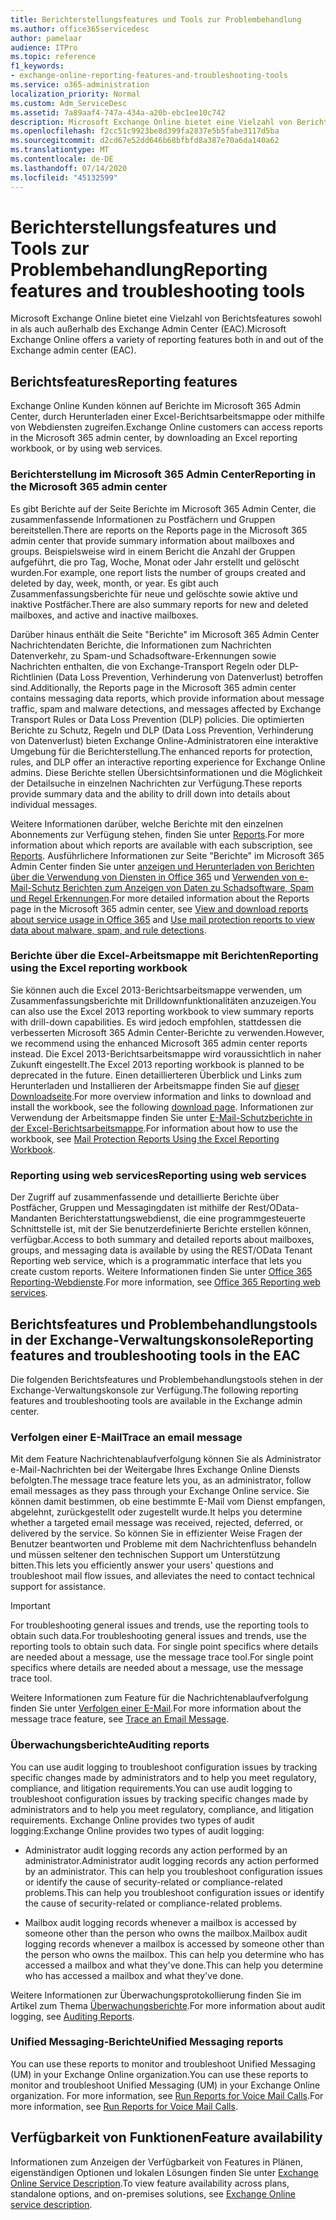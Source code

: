 ```yaml
---
title: Berichterstellungsfeatures und Tools zur Problembehandlung
ms.author: office365servicedesc
author: pamelaar
audience: ITPro
ms.topic: reference
f1_keywords:
- exchange-online-reporting-features-and-troubleshooting-tools
ms.service: o365-administration
localization_priority: Normal
ms.custom: Adm_ServiceDesc
ms.assetid: 7a89aaf4-747a-434a-a20b-ebc1ee10c742
description: Microsoft Exchange Online bietet eine Vielzahl von Berichtsfeatures sowohl in als auch außerhalb des Exchange Admin Center (EAC).
ms.openlocfilehash: f2cc51c9923be8d399fa2837e5b5fabe3117d5ba
ms.sourcegitcommit: d2cd67e52dd646b68bfbfd8a387e70a6da140a62
ms.translationtype: MT
ms.contentlocale: de-DE
ms.lasthandoff: 07/14/2020
ms.locfileid: "45132599"
---
```

# <a name="reporting-features-and-troubleshooting-tools"></a><span data-ttu-id="fec33-103">Berichterstellungsfeatures und Tools zur Problembehandlung</span><span class="sxs-lookup"><span data-stu-id="fec33-103">Reporting features and troubleshooting tools</span></span>

<span data-ttu-id="fec33-104">Microsoft Exchange Online bietet eine Vielzahl von Berichtsfeatures sowohl in als auch außerhalb des Exchange Admin Center (EAC).</span><span class="sxs-lookup"><span data-stu-id="fec33-104">Microsoft Exchange Online offers a variety of reporting features both in and out of the Exchange admin center (EAC).</span></span>
  
## <a name="reporting-features"></a><span data-ttu-id="fec33-105">Berichtsfeatures</span><span class="sxs-lookup"><span data-stu-id="fec33-105">Reporting features</span></span>

<span data-ttu-id="fec33-106">Exchange Online Kunden können auf Berichte im Microsoft 365 Admin Center, durch Herunterladen einer Excel-Berichtsarbeitsmappe oder mithilfe von Webdiensten zugreifen.</span><span class="sxs-lookup"><span data-stu-id="fec33-106">Exchange Online customers can access reports in the Microsoft 365 admin center, by downloading an Excel reporting workbook, or by using web services.</span></span>
  
### <a name="reporting-in-the-microsoft-365-admin-center"></a><span data-ttu-id="fec33-107">Berichterstellung im Microsoft 365 Admin Center</span><span class="sxs-lookup"><span data-stu-id="fec33-107">Reporting in the Microsoft 365 admin center</span></span>

<span data-ttu-id="fec33-108">Es gibt Berichte auf der Seite Berichte im Microsoft 365 Admin Center, die zusammenfassende Informationen zu Postfächern und Gruppen bereitstellen.</span><span class="sxs-lookup"><span data-stu-id="fec33-108">There are reports on the Reports page in the Microsoft 365 admin center that provide summary information about mailboxes and groups.</span></span> <span data-ttu-id="fec33-109">Beispielsweise wird in einem Bericht die Anzahl der Gruppen aufgeführt, die pro Tag, Woche, Monat oder Jahr erstellt und gelöscht wurden.</span><span class="sxs-lookup"><span data-stu-id="fec33-109">For example, one report lists the number of groups created and deleted by day, week, month, or year.</span></span> <span data-ttu-id="fec33-110">Es gibt auch Zusammenfassungsberichte für neue und gelöschte sowie aktive und inaktive Postfächer.</span><span class="sxs-lookup"><span data-stu-id="fec33-110">There are also summary reports for new and deleted mailboxes, and active and inactive mailboxes.</span></span> 
  
<span data-ttu-id="fec33-111">Darüber hinaus enthält die Seite "Berichte" im Microsoft 365 Admin Center Nachrichtendaten Berichte, die Informationen zum Nachrichten Datenverkehr, zu Spam-und Schadsoftware-Erkennungen sowie Nachrichten enthalten, die von Exchange-Transport Regeln oder DLP-Richtlinien (Data Loss Prevention, Verhinderung von Datenverlust) betroffen sind.</span><span class="sxs-lookup"><span data-stu-id="fec33-111">Additionally, the Reports page in the Microsoft 365 admin center contains messaging data reports, which provide information about message traffic, spam and malware detections, and messages affected by Exchange Transport Rules or Data Loss Prevention (DLP) policies.</span></span> <span data-ttu-id="fec33-112">Die optimierten Berichte zu Schutz, Regeln und DLP (Data Loss Prevention, Verhinderung von Datenverlust) bieten Exchange Online-Administratoren eine interaktive Umgebung für die Berichterstellung.</span><span class="sxs-lookup"><span data-stu-id="fec33-112">The enhanced reports for protection, rules, and DLP offer an interactive reporting experience for Exchange Online admins.</span></span> <span data-ttu-id="fec33-113">Diese Berichte stellen Übersichtsinformationen und die Möglichkeit der Detailsuche in einzelnen Nachrichten zur Verfügung.</span><span class="sxs-lookup"><span data-stu-id="fec33-113">These reports provide summary data and the ability to drill down into details about individual messages.</span></span>
  
<span data-ttu-id="fec33-114">Weitere Informationen darüber, welche Berichte mit den einzelnen Abonnements zur Verfügung stehen, finden Sie unter [Reports](../office-365-platform-service-description/reports.md).</span><span class="sxs-lookup"><span data-stu-id="fec33-114">For more information about which reports are available with each subscription, see [Reports](../office-365-platform-service-description/reports.md).</span></span> <span data-ttu-id="fec33-115">Ausführlichere Informationen zur Seite "Berichte" im Microsoft 365 Admin Center finden Sie unter [anzeigen und Herunterladen von Berichten über die Verwendung von Diensten in Office 365](https://go.microsoft.com/fwlink/p/?LinkId=401187) und [Verwenden von e-Mail-Schutz Berichten zum Anzeigen von Daten zu Schadsoftware, Spam und Regel Erkennungen](https://go.microsoft.com/fwlink/p/?LinkID=401102).</span><span class="sxs-lookup"><span data-stu-id="fec33-115">For more detailed information about the Reports page in the Microsoft 365 admin center, see [View and download reports about service usage in Office 365](https://go.microsoft.com/fwlink/p/?LinkId=401187) and [Use mail protection reports to view data about malware, spam, and rule detections](https://go.microsoft.com/fwlink/p/?LinkID=401102).</span></span>
  
### <a name="reporting-using-the-excel-reporting-workbook"></a><span data-ttu-id="fec33-116">Berichte über die Excel-Arbeitsmappe mit Berichten</span><span class="sxs-lookup"><span data-stu-id="fec33-116">Reporting using the Excel reporting workbook</span></span>

<span data-ttu-id="fec33-117">Sie können auch die Excel 2013-Berichtsarbeitsmappe verwenden, um Zusammenfassungsberichte mit Drilldownfunktionalitäten anzuzeigen.</span><span class="sxs-lookup"><span data-stu-id="fec33-117">You can also use the Excel 2013 reporting workbook to view summary reports with drill-down capabilities.</span></span> <span data-ttu-id="fec33-118">Es wird jedoch empfohlen, stattdessen die verbesserten Microsoft 365 Admin Center-Berichte zu verwenden.</span><span class="sxs-lookup"><span data-stu-id="fec33-118">However, we recommend using the enhanced Microsoft 365 admin center reports instead.</span></span> <span data-ttu-id="fec33-119">Die Excel 2013-Berichtsarbeitsmappe wird voraussichtlich in naher Zukunft eingestellt.</span><span class="sxs-lookup"><span data-stu-id="fec33-119">The Excel 2013 reporting workbook is planned to be deprecated in the future.</span></span> <span data-ttu-id="fec33-120">Einen detaillierteren Überblick und Links zum Herunterladen und Installieren der Arbeitsmappe finden Sie auf [dieser Downloadseite](https://go.microsoft.com/fwlink/p/?LinkId=271776).</span><span class="sxs-lookup"><span data-stu-id="fec33-120">For more overview information and links to download and install the workbook, see the following [download page](https://go.microsoft.com/fwlink/p/?LinkId=271776).</span></span> <span data-ttu-id="fec33-121">Informationen zur Verwendung der Arbeitsmappe finden Sie unter [E-Mail-Schutzberichte in der Excel-Berichtsarbeitsmappe](https://go.microsoft.com/fwlink/p/?LinkId=285211).</span><span class="sxs-lookup"><span data-stu-id="fec33-121">For information about how to use the workbook, see [Mail Protection Reports Using the Excel Reporting Workbook](https://go.microsoft.com/fwlink/p/?LinkId=285211).</span></span> 
  
### <a name="reporting-using-web-services"></a><span data-ttu-id="fec33-122">Reporting using web services</span><span class="sxs-lookup"><span data-stu-id="fec33-122">Reporting using web services</span></span>

<span data-ttu-id="fec33-123">Der Zugriff auf zusammenfassende und detaillierte Berichte über Postfächer, Gruppen und Messagingdaten ist mithilfe der Rest/OData-Mandanten Berichterstattungswebdienst, die eine programmgesteuerte Schnittstelle ist, mit der Sie benutzerdefinierte Berichte erstellen können, verfügbar.</span><span class="sxs-lookup"><span data-stu-id="fec33-123">Access to both summary and detailed reports about mailboxes, groups, and messaging data is available by using the REST/OData Tenant Reporting web service, which is a programmatic interface that lets you create custom reports.</span></span> <span data-ttu-id="fec33-124">Weitere Informationen finden Sie unter [Office 365 Reporting-Webdienste](https://go.microsoft.com/fwlink/p/?LinkId=287041).</span><span class="sxs-lookup"><span data-stu-id="fec33-124">For more information, see [Office 365 Reporting web services](https://go.microsoft.com/fwlink/p/?LinkId=287041).</span></span>
  
## <a name="reporting-features-and-troubleshooting-tools-in-the-eac"></a><span data-ttu-id="fec33-125">Berichtsfeatures und Problembehandlungstools in der Exchange-Verwaltungskonsole</span><span class="sxs-lookup"><span data-stu-id="fec33-125">Reporting features and troubleshooting tools in the EAC</span></span>

<span data-ttu-id="fec33-126">Die folgenden Berichtsfeatures und Problembehandlungstools stehen in der Exchange-Verwaltungskonsole zur Verfügung.</span><span class="sxs-lookup"><span data-stu-id="fec33-126">The following reporting features and troubleshooting tools are available in the Exchange admin center.</span></span>
  
### <a name="trace-an-email-message"></a><span data-ttu-id="fec33-127">Verfolgen einer E-Mail</span><span class="sxs-lookup"><span data-stu-id="fec33-127">Trace an email message</span></span>

<span data-ttu-id="fec33-128">Mit dem Feature Nachrichtenablaufverfolgung können Sie als Administrator e-Mail-Nachrichten bei der Weitergabe Ihres Exchange Online Diensts befolgten.</span><span class="sxs-lookup"><span data-stu-id="fec33-128">The message trace feature lets you, as an administrator, follow email messages as they pass through your Exchange Online service.</span></span> <span data-ttu-id="fec33-129">Sie können damit bestimmen, ob eine bestimmte E-Mail vom Dienst empfangen, abgelehnt, zurückgestellt oder zugestellt wurde.</span><span class="sxs-lookup"><span data-stu-id="fec33-129">It helps you determine whether a targeted email message was received, rejected, deferred, or delivered by the service.</span></span> <span data-ttu-id="fec33-130">So können Sie in effizienter Weise Fragen der Benutzer beantworten und Probleme mit dem Nachrichtenfluss behandeln und müssen seltener den technischen Support um Unterstützung bitten.</span><span class="sxs-lookup"><span data-stu-id="fec33-130">This lets you efficiently answer your users' questions and troubleshoot mail flow issues, and alleviates the need to contact technical support for assistance.</span></span>
  
> [!IMPORTANT]
> <span data-ttu-id="fec33-131">For troubleshooting general issues and trends, use the reporting tools to obtain such data.</span><span class="sxs-lookup"><span data-stu-id="fec33-131">For troubleshooting general issues and trends, use the reporting tools to obtain such data.</span></span> <span data-ttu-id="fec33-132">For single point specifics where details are needed about a message, use the message trace tool.</span><span class="sxs-lookup"><span data-stu-id="fec33-132">For single point specifics where details are needed about a message, use the message trace tool.</span></span> 
  
<span data-ttu-id="fec33-133">Weitere Informationen zum Feature für die Nachrichtenablaufverfolgung finden Sie unter [Verfolgen einer E-Mail](https://go.microsoft.com/fwlink/p/?LinkId=271777).</span><span class="sxs-lookup"><span data-stu-id="fec33-133">For more information about the message trace feature, see [Trace an Email Message](https://go.microsoft.com/fwlink/p/?LinkId=271777).</span></span>
  
### <a name="auditing-reports"></a><span data-ttu-id="fec33-134">Überwachungsberichte</span><span class="sxs-lookup"><span data-stu-id="fec33-134">Auditing reports</span></span>

<span data-ttu-id="fec33-135">You can use audit logging to troubleshoot configuration issues by tracking specific changes made by administrators and to help you meet regulatory, compliance, and litigation requirements.</span><span class="sxs-lookup"><span data-stu-id="fec33-135">You can use audit logging to troubleshoot configuration issues by tracking specific changes made by administrators and to help you meet regulatory, compliance, and litigation requirements.</span></span> <span data-ttu-id="fec33-136">Exchange Online provides two types of audit logging:</span><span class="sxs-lookup"><span data-stu-id="fec33-136">Exchange Online provides two types of audit logging:</span></span>
  
- <span data-ttu-id="fec33-137">Administrator audit logging records any action performed by an administrator.</span><span class="sxs-lookup"><span data-stu-id="fec33-137">Administrator audit logging records any action performed by an administrator.</span></span> <span data-ttu-id="fec33-138">This can help you troubleshoot configuration issues or identify the cause of security-related or compliance-related problems.</span><span class="sxs-lookup"><span data-stu-id="fec33-138">This can help you troubleshoot configuration issues or identify the cause of security-related or compliance-related problems.</span></span> 
    
- <span data-ttu-id="fec33-139">Mailbox audit logging records whenever a mailbox is accessed by someone other than the person who owns the mailbox.</span><span class="sxs-lookup"><span data-stu-id="fec33-139">Mailbox audit logging records whenever a mailbox is accessed by someone other than the person who owns the mailbox.</span></span> <span data-ttu-id="fec33-140">This can help you determine who has accessed a mailbox and what they've done.</span><span class="sxs-lookup"><span data-stu-id="fec33-140">This can help you determine who has accessed a mailbox and what they've done.</span></span> 
    
<span data-ttu-id="fec33-141">Weitere Informationen zur Überwachungsprotokollierung finden Sie im Artikel zum Thema [Überwachungsberichte](https://go.microsoft.com/fwlink/p/?LinkId=271779).</span><span class="sxs-lookup"><span data-stu-id="fec33-141">For more information about audit logging, see [Auditing Reports](https://go.microsoft.com/fwlink/p/?LinkId=271779).</span></span>
  
### <a name="unified-messaging-reports"></a><span data-ttu-id="fec33-142">Unified Messaging-Berichte</span><span class="sxs-lookup"><span data-stu-id="fec33-142">Unified Messaging reports</span></span>

<span data-ttu-id="fec33-143">You can use these reports to monitor and troubleshoot Unified Messaging (UM) in your Exchange Online organization.</span><span class="sxs-lookup"><span data-stu-id="fec33-143">You can use these reports to monitor and troubleshoot Unified Messaging (UM) in your Exchange Online organization.</span></span> <span data-ttu-id="fec33-144">For more information, see [Run Reports for Voice Mail Calls](https://go.microsoft.com/fwlink/p/?LinkId=287042).</span><span class="sxs-lookup"><span data-stu-id="fec33-144">For more information, see [Run Reports for Voice Mail Calls](https://go.microsoft.com/fwlink/p/?LinkId=287042).</span></span>
  
## <a name="feature-availability"></a><span data-ttu-id="fec33-145">Verfügbarkeit von Funktionen</span><span class="sxs-lookup"><span data-stu-id="fec33-145">Feature availability</span></span>

<span data-ttu-id="fec33-146">Informationen zum Anzeigen der Verfügbarkeit von Features in Plänen, eigenständigen Optionen und lokalen Lösungen finden Sie unter [Exchange Online Service Description](exchange-online-service-description.md).</span><span class="sxs-lookup"><span data-stu-id="fec33-146">To view feature availability across plans, standalone options, and on-premises solutions, see [Exchange Online service description](exchange-online-service-description.md).</span></span>
  


